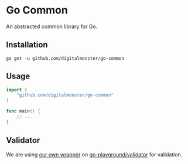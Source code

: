 # Go Common

An abstracted common library for Go.

## Installation

```shell
go get -u github.com/digitalmonster/go-common
```

## Usage

```go
import (
    "github.com/digitalmonster/go-common"
)

func main() {
    // ...
}
```

## Validator

We are using [our own wrapper](/validator/README.md) on [go-playground/validator](https://github.com/go-playground/validator) for validation.
